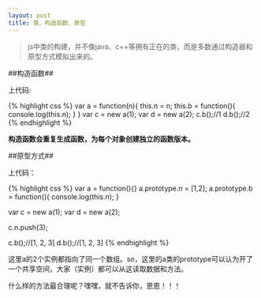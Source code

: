 ```yaml
---
layout: post
title: 类、构造函数、原型
---
```


> js中类的构建，并不像java、c++等拥有正在的类，而是多数通过构造器和原型方式模拟出来的。

##构造函数##

上代码:

{% highlight css %}
var a = function(n){
	this.n = n;
	this.b = function(){
		console.log(this.n);
	}
}
var c = new a(1);
var d = new a(2);
c.b();//1
d.b();//2
{% endhighlight %}

**构造函数会重复生成函数，为每个对象创建独立的函数版本。**

##原型方式##

上代码：

{% highlight css %}
var a = function(){}
a.prototype.n = [1,2];
a.prototype.b = function(){
	console.log(this.n);
}

var c = new a(1);
var d = new a(2);

c.n.push(3);

c.b();//[1, 2, 3]
d.b();//[1, 2, 3]
{% endhighlight %}

这里a的2个实例都指向了同一个数组。so，这里的a类的prototype可以认为开了一个共享空间，大家（实例）都可以从这读取数据和方法。

什么样的方法最合理呢？嘿嘿，就不告诉你，恩恩！！！